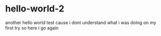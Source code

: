 # hello-world-2
another hello world test cause i dont understand what i was doing on my first try so here i go again
